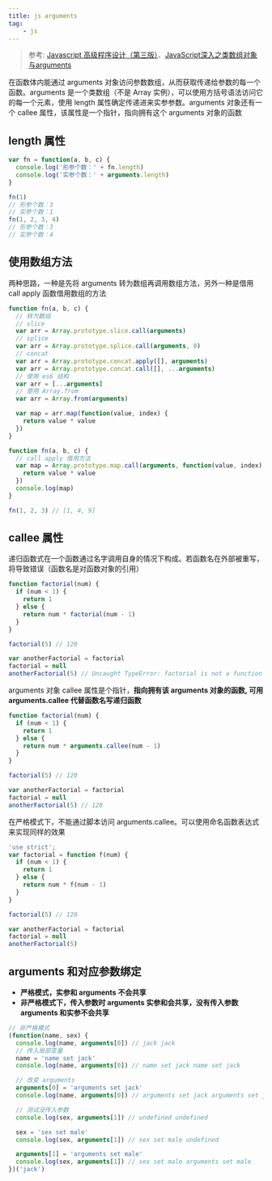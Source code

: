 ```yaml
---
title: js arguments
tag: 
	- js
---
```


> 参考: [Javascript 高级程序设计（第三版）]()、[JavaScript深入之类数组对象与arguments](https://github.com/mqyqingfeng/Blog/issues/14)

<!-- markdownlint-disable MD010 -->

在函数体内能通过 arguments 对象访问参数数组，从而获取传递给参数的每一个函数。arguments 是一个类数组（不是 Array 实例），可以使用方括号语法访问它的每一个元素，使用 length 属性确定传递进来实参参数。arguments 对象还有一个 callee 属性，该属性是一个指针，指向拥有这个 arguments 对象的函数

<!-- more -->

## length 属性

```js
var fn = function(a, b, c) {
  console.log('形参个数：' + fn.length)
  console.log('实参个数：' + arguments.length)
}

fn(1)
// 形参个数：3
// 实参个数：1
fn(1, 2, 3, 4)
// 形参个数：3
// 实参个数：4
```

## 使用数组方法

两种思路，一种是先将 arguments 转为数组再调用数组方法，另外一种是借用 call apply 函数借用数组的方法

```js
function fn(a, b, c) {
  // 转为数组
  // slice
  var arr = Array.prototype.slice.call(arguments)
  // splice
  var arr = Array.prototype.splice.call(arguments, 0)
  // concat
  var arr = Array.prototype.concat.apply([], arguments)
  var arr = Array.prototype.concat.call([], ...arguments)
  // 使用 es6 结构
  var arr = [...arguments]
  // 使用 Array.from
  var arr = Array.from(arguments)

  var map = arr.map(function(value, index) {
    return value * value
  })
}

function fn(a, b, c) {
  // call apply 借用方法
  var map = Array.prototype.map.call(arguments, function(value, index) {
    return value * value
  })
  console.log(map)
}

fn(1, 2, 3) // [1, 4, 9]
```

## callee 属性

递归函数式在一个函数通过名字调用自身的情况下构成。若函数名在外部被重写，将导致错误（函数名是对函数对象的引用）

```js
function factorial(num) {
  if (num < 1) {
    return 1
  } else {
    return num * factorial(num - 1)
  }
}

factorial(5) // 120

var anotherFactorial = factorial
factorial = null
anotherFactorial(5) // Uncaught TypeError: factorial is not a function
```

arguments 对象 callee 属性是个指针，**指向拥有该 arguments 对象的函数, 可用 arguments.callee 代替函数名写递归函数**

```js
function factorial(num) {
  if (num < 1) {
    return 1
  } else {
    return num * arguments.callee(num - 1)
  }
}

factorial(5) // 120

var anotherFactorial = factorial
factorial = null
anotherFactorial(5) // 120
```

在严格模式下，不能通过脚本访问 arguments.callee。可以使用命名函数表达式来实现同样的效果

```js
'use strict';
var factorial = function f(num) {
  if (num < 1) {
    return 1
  } else {
    return num * f(num - 1)
  }
}

factorial(5) // 120

var anotherFactorial = factorial
factorial = null
anotherFactorial(5)
```

## arguments 和对应参数绑定

- **严格模式，实参和 arguments 不会共享**
- **非严格模式下，传入参数时 arguments 实参和会共享，没有传入参数 arguments 和实参不会共享**

```js
// 非严格模式
(function(name, sex) {
  console.log(name, arguments[0]) // jack jack
  // 传入局部变量
  name = 'name set jack'
  console.log(name, arguments[0]) // name set jack name set jack

  // 改变 arguments
  arguments[0] = 'arguments set jack'
  console.log(name, arguments[0]) // arguments set jack arguments set jack

  // 测试没传入参数
  console.log(sex, arguments[1]) // undefined undefined

  sex = 'sex set male'
  console.log(sex, arguments[1]) // sex set male undefined

  arguments[1] = 'arguments set male'
  console.log(sex, arguments[1]) // sex set male arguments set male
})('jack')
```
